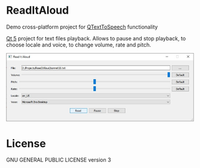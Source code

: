 # ReadItAloud
Demo cross-platform project for [QTextToSpeech](https://doc.qt.io/qt-5/qtexttospeech.html) functionality

[Qt 5](https://doc.qt.io/qt-5/index.html) project for text files playback. Allows to pause and stop playback, to choose locale and voice, to change volume, rate and pitch.


![alt ReadItAloud](https://raw.githubusercontent.com/anovik/ReadItAloud/main/images/readitaloud_main.jpg)


# License

GNU GENERAL PUBLIC LICENSE version 3
